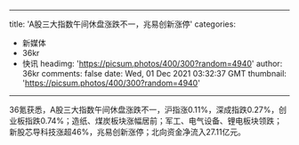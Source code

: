 
---
title: 'A股三大指数午间休盘涨跌不一，兆易创新涨停'
categories: 
 - 新媒体
 - 36kr
 - 快讯
headimg: 'https://picsum.photos/400/300?random=4940'
author: 36kr
comments: false
date: Wed, 01 Dec 2021 03:32:37 GMT
thumbnail: 'https://picsum.photos/400/300?random=4940'
---

<div>   
36氪获悉，A股三大指数午间休盘涨跌不一，沪指涨0.11%，深成指跌0.27%，创业板指跌0.74%；造纸、煤炭板块涨幅居前；军工、电气设备、锂电板块领跌；新股芯导科技涨超46%，兆易创新涨停；北向资金净流入27.11亿元。  
</div>
            